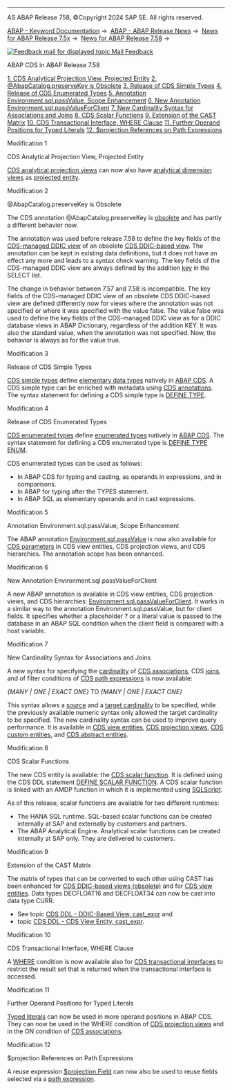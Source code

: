   

* * *

AS ABAP Release 758, ©Copyright 2024 SAP SE. All rights reserved.

[ABAP - Keyword Documentation](javascript:call_link\('abenabap.htm'\)) →  [ABAP - ABAP Release News](javascript:call_link\('abennews.htm'\)) →  [News for ABAP Release 7.5x](javascript:call_link\('abennews-75.htm'\)) →  [News for ABAP Release 7.58](javascript:call_link\('abennews-758.htm'\)) → 

 [![](Mail.gif?object=Mail.gif "Feedback mail for displayed topic") Mail Feedback](mailto:f1_help@sap.com?subject=Feedback%20on%20ABAP%20Documentation&body=Document:%20ABAP%20CDS%20in%20ABAP%20Release%207.58%2C%20ABENNEWS-758-ABAP_CDS%2C%20758%0D%0A%0D%0AError:%0D%0A%0D%0A%0D%0A%0D%0ASuggestion%20for%20improvement:)

ABAP CDS in ABAP Release 7.58

[1\. CDS Analytical Projection View, Projected Entity](#!ABAP_MODIFICATION_1@1@)
[2\. @AbapCatalog.preserveKey is Obsolete](#!ABAP_MODIFICATION_2@2@)
[3\. Release of CDS Simple Types](#!ABAP_MODIFICATION_3@3@)
[4\. Release of CDS Enumerated Types](#!ABAP_MODIFICATION_4@4@)
[5\. Annotation Environment.sql.passValue, Scope Enhancement](#!ABAP_MODIFICATION_5@5@)
[6\. New Annotation Environment.sql.passValueForClient](#!ABAP_MODIFICATION_6@6@)
[7\. New Cardinality Syntax for Associations and Joins](#!ABAP_MODIFICATION_7@7@)
[8\. CDS Scalar Functions](#!ABAP_MODIFICATION_8@8@)
[9\. Extension of the CAST Matrix](#!ABAP_MODIFICATION_9@9@)
[10\. CDS Transactional Interface, WHERE Clause](#!ABAP_MODIFICATION_10@10@)
[11\. Further Operand Positions for Typed Literals](#!ABAP_MODIFICATION_11@11@)
[12\. $projection References on Path Expressions](#!ABAP_MODIFICATION_12@12@)

Modification 1   

CDS Analytical Projection View, Projected Entity

[CDS analytical projection views](javascript:call_link\('abencds_analytical_pv_glosry.htm'\) "Glossary Entry") can now also have [analytical dimension views](javascript:call_link\('abencds_anal_dim_view_glosry.htm'\) "Glossary Entry") as [projected entity](javascript:call_link\('abencds_pv_projected_entity_glosry.htm'\) "Glossary Entry").

Modification 2   

@AbapCatalog.preserveKey is Obsolete

The CDS annotation @AbapCatalog.preserveKey is [obsolete](javascript:call_link\('abencds_annotation_obsolete.htm'\)) and has partly a different behavior now.

The annotation was used before release 7.58 to define the key fields of the [CDS-managed DDIC view](javascript:call_link\('abencds_mngdddic_view_glosry.htm'\) "Glossary Entry") of an obsolete [CDS DDIC-based view](javascript:call_link\('abencds_v1_view_glosry.htm'\) "Glossary Entry"). The annotation can be kept in existing data definitions, but it does not have an effect any more and leads to a syntax check warning. The key fields of the CDS-managed DDIC view are always defined by the addition [key](javascript:call_link\('abencds_select_list_entry_v2.htm'\)) in the SELECT list.

The change in behavior between 7.57 and 7.58 is incompatible. The key fields of the CDS-managed DDIC view of an obsolete CDS DDIC-based view are defined differently now for views where the annotation was not specified or where it was specified with the value false. The value false was used to define the key fields of the CDS-managed DDIC view as for a DDIC database views in ABAP Dictionary, regardless of the addition KEY. It was also the standard value, when the annotation was not specified. Now, the behavior is always as for the value true.

Modification 3   

Release of CDS Simple Types

[CDS simple types](javascript:call_link\('abencds_simple_type_glosry.htm'\) "Glossary Entry") define [elementary data types](javascript:call_link\('abenelementary_data_type_glosry.htm'\) "Glossary Entry") natively in [ABAP CDS](javascript:call_link\('abenabap_cds_glosry.htm'\) "Glossary Entry"). A CDS simple type can be enriched with metadata using [CDS annotations](javascript:call_link\('abencds_annotation_glosry.htm'\) "Glossary Entry"). The syntax statement for defining a CDS simple type is [DEFINE TYPE](javascript:call_link\('abencds_define_simple_type.htm'\)).

Modification 4   

Release of CDS Enumerated Types

[CDS enumerated types](javascript:call_link\('abencds_enum_type_glosry.htm'\) "Glossary Entry") define [enumerated types](javascript:call_link\('abenenum_type_glosry.htm'\) "Glossary Entry") natively in [ABAP CDS](javascript:call_link\('abenabap_cds_glosry.htm'\) "Glossary Entry"). The syntax statement for defining a CDS enumerated type is [DEFINE TYPE ENUM](javascript:call_link\('abencds_define_enum_type.htm'\)).

CDS enumerated types can be used as follows:

-   In ABAP CDS for typing and casting, as operands in expressions, and in comparisons.
-   In ABAP for typing after the TYPES statement.
-   In ABAP SQL as elementary operands and in cast expressions.

Modification 5   

Annotation Environment.sql.passValue, Scope Enhancement

The ABAP annotation [Environment.sql.passValue](javascript:call_link\('abencds_f1_parameter_annotations.htm'\)) is now also available for [CDS parameters](javascript:call_link\('abencds_parameter_glosry.htm'\) "Glossary Entry") in CDS view entities, CDS projection views, and CDS hierarchies. The annotation scope has been enhanced.

Modification 6   

New Annotation Environment.sql.passValueForClient

A new ABAP annotation is available in CDS view entities, CDS projection views, and CDS hierarchies: [Environment.sql.passValueForClient](javascript:call_link\('abencds_f1_entity_annotations.htm'\)). It works in a similar way to the annotation Environment.sql.passValue, but for client fields. It specifies whether a placeholder ? or a literal value is passed to the database in an ABAP SQL condition when the client field is compared with a host variable.

Modification 7   

New Cardinality Syntax for Associations and Joins

A new syntax for specifying the [cardinality](javascript:call_link\('abencardinality_glosry.htm'\) "Glossary Entry") of [CDS associations](javascript:call_link\('abencds_association_glosry.htm'\) "Glossary Entry"), CDS [joins](javascript:call_link\('abenjoin_glosry.htm'\) "Glossary Entry"), and of filter conditions of [CDS path expressions](javascript:call_link\('abensql_path_expression_glosry.htm'\) "Glossary Entry") is now available:

*{*MANY *|* ONE *|* EXACT ONE*}* TO *{*MANY *|* ONE *|* EXACT ONE*}*

This syntax allows a [source](javascript:call_link\('abensource_cardinality_glosry.htm'\) "Glossary Entry") and a [target cardinality](javascript:call_link\('abentarget_cardinality_glosry.htm'\) "Glossary Entry") to be specified, while the previously available numeric syntax only allowed the target cardinality to be specified. The new cardinality syntax can be used to improve query performance. It is available in [CDS view entities](javascript:call_link\('abencds_v2_view_glosry.htm'\) "Glossary Entry"), [CDS projection views](javascript:call_link\('abencds_projection_view_glosry.htm'\) "Glossary Entry"), [CDS custom entities](javascript:call_link\('abencds_custom_entity_glosry.htm'\) "Glossary Entry"), and [CDS abstract entities](javascript:call_link\('abencds_abstract_entity_glosry.htm'\) "Glossary Entry").

Modification 8   

CDS Scalar Functions

The new CDS entity is available: the [CDS scalar function](javascript:call_link\('abencds_scalar_function_glosry.htm'\) "Glossary Entry"). It is defined using the CDS DDL statement [DEFINE SCALAR FUNCTION](javascript:call_link\('abencds_define_scalar_function.htm'\)). A CDS scalar function is linked with an AMDP function in which it is implemented using [SQLScript](javascript:call_link\('abensql_script_glosry.htm'\) "Glossary Entry").

As of this release, scalar functions are available for two different runtimes:

-   The HANA SQL runtime. SQL-based scalar functions can be created internally at SAP and externally by customers and partners.
-   The ABAP Analytical Engine. Analytical scalar functions can be created internally at SAP only. They are delivered to customers.

Modification 9   

Extension of the CAST Matrix

The matrix of types that can be converted to each other using CAST has been enhanced for [CDS DDIC-based views (obsolete)](javascript:call_link\('abencds_ddic_based_entity_glosry.htm'\) "Glossary Entry") and for [CDS view entities](javascript:call_link\('abencds_v2_view_glosry.htm'\) "Glossary Entry"). Data types DECFLOAT16 and DECFLOAT34 can now be cast into data type CURR.

-   See topic [CDS DDL - DDIC-Based View, cast\_expr](javascript:call_link\('abencds_cast_expression_v1.htm'\)) and
-   topic [CDS DDL - CDS View Entity, cast\_expr](javascript:call_link\('abencds_cast_expression_v2.htm'\)).

Modification 10   

CDS Transactional Interface, WHERE Clause

A [WHERE](javascript:call_link\('abencds_interface_cond_expr.htm'\)) condition is now available also for [CDS transactional interfaces](javascript:call_link\('abencds_trans_interface_glosry.htm'\) "Glossary Entry") to restrict the result set that is returned when the transactional interface is accessed.

Modification 11   

Further Operand Positions for Typed Literals

[Typed literals](javascript:call_link\('abentyped_literal_glosry.htm'\) "Glossary Entry") can now be used in more operand positions in ABAP CDS. They can now be used in the WHERE condition of [CDS projection views](javascript:call_link\('abencds_projection_view_glosry.htm'\) "Glossary Entry") and in the ON condition of [CDS associations](javascript:call_link\('abencds_association_glosry.htm'\) "Glossary Entry").

Modification 12   

$projection References on Path Expressions

A reuse expression [$projection.Field](javascript:call_link\('abencds_reusable_expression_v2.htm'\)) can now also be used to reuse fields selected via a [path expression](javascript:call_link\('abencds_path_expression_v2.htm'\)).